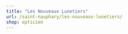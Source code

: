 ```yaml
---
title: "Les Nouveaux Lunetiers"
url: /saint-nauphary/les-nouveaux-lunetiers/
shop: opticien
---
```


